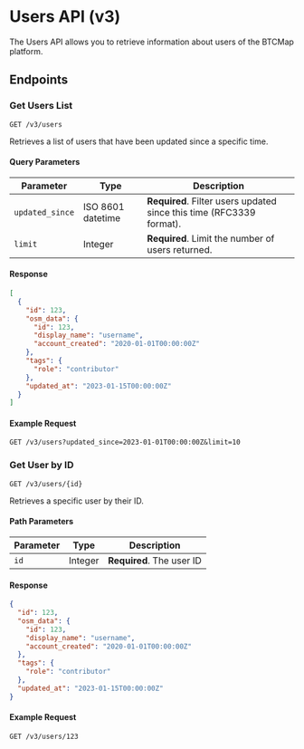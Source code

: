 
# Users API (v3)

The Users API allows you to retrieve information about users of the BTCMap platform.

## Endpoints

### Get Users List

```
GET /v3/users
```

Retrieves a list of users that have been updated since a specific time.

#### Query Parameters

| Parameter | Type | Description |
|-----------|------|-------------|
| `updated_since` | ISO 8601 datetime | **Required**. Filter users updated since this time (RFC3339 format). |
| `limit` | Integer | **Required**. Limit the number of users returned. |

#### Response

```json
[
  {
    "id": 123,
    "osm_data": {
      "id": 123,
      "display_name": "username",
      "account_created": "2020-01-01T00:00:00Z"
    },
    "tags": {
      "role": "contributor"
    },
    "updated_at": "2023-01-15T00:00:00Z"
  }
]
```

#### Example Request

```
GET /v3/users?updated_since=2023-01-01T00:00:00Z&limit=10
```

### Get User by ID

```
GET /v3/users/{id}
```

Retrieves a specific user by their ID.

#### Path Parameters

| Parameter | Type | Description |
|-----------|------|-------------|
| `id` | Integer | **Required**. The user ID |

#### Response

```json
{
  "id": 123,
  "osm_data": {
    "id": 123,
    "display_name": "username",
    "account_created": "2020-01-01T00:00:00Z"
  },
  "tags": {
    "role": "contributor"
  },
  "updated_at": "2023-01-15T00:00:00Z"
}
```

#### Example Request

```
GET /v3/users/123
```
